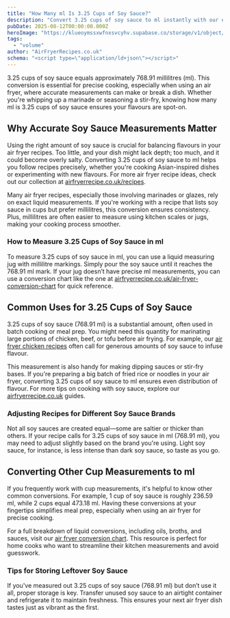 ```yaml
---
title: "How Many ml Is 3.25 Cups of Soy Sauce?"
description: "Convert 3.25 cups of soy sauce to ml instantly with our easy guide. Perfect for air fryer recipes and precise cooking measurements."
pubDate: 2025-08-12T00:00:00.000Z
heroImage: "https://klueoymssxwfnxsvcyhv.supabase.co/storage/v1/object/public/md/how-many-ml-is-3-25-cups-of-soy-sauce-c1b773cb.webp"
tags:
  - "volume"
author: "AirFryerRecipes.co.uk"
schema: "<script type=\"application/ld+json\"></script>"
---
```


<p>3.25 cups of soy sauce equals approximately 768.91 millilitres (ml). This conversion is essential for precise cooking, especially when using an air fryer, where accurate measurements can make or break a dish. Whether you're whipping up a marinade or seasoning a stir-fry, knowing how many ml is 3.25 cups of soy sauce ensures your flavours are spot-on.</p>

<h2>Why Accurate Soy Sauce Measurements Matter</h2>  
<p>Using the right amount of soy sauce is crucial for balancing flavours in your air fryer recipes. Too little, and your dish might lack depth; too much, and it could become overly salty. Converting 3.25 cups of soy sauce to ml helps you follow recipes precisely, whether you're cooking Asian-inspired dishes or experimenting with new flavours. For more air fryer recipe ideas, check out our collection at <a href=https://www.airfryerrecipe.co.uk/recipes>airfryerrecipe.co.uk/recipes</a>.</p>  

<p>Many air fryer recipes, especially those involving marinades or glazes, rely on exact liquid measurements. If you're working with a recipe that lists soy sauce in cups but prefer millilitres, this conversion ensures consistency. Plus, millilitres are often easier to measure using kitchen scales or jugs, making your cooking process smoother.</p>  

<h3>How to Measure 3.25 Cups of Soy Sauce in ml</h3>  
<p>To measure 3.25 cups of soy sauce in ml, you can use a liquid measuring jug with millilitre markings. Simply pour the soy sauce until it reaches the 768.91 ml mark. If your jug doesn’t have precise ml measurements, you can use a conversion chart like the one at <a href=https://www.airfryerrecipe.co.uk/air-fryer-conversion-chart>airfryerrecipe.co.uk/air-fryer-conversion-chart</a> for quick reference.</p>  

<h2>Common Uses for 3.25 Cups of Soy Sauce</h2>  
<p>3.25 cups of soy sauce (768.91 ml) is a substantial amount, often used in batch cooking or meal prep. You might need this quantity for marinating large portions of chicken, beef, or tofu before air frying. For example, our <a href=https://www.airfryerrecipe.co.uk/recipe-category/chicken>air fryer chicken recipes</a> often call for generous amounts of soy sauce to infuse flavour.</p>  

<p>This measurement is also handy for making dipping sauces or stir-fry bases. If you're preparing a big batch of fried rice or noodles in your air fryer, converting 3.25 cups of soy sauce to ml ensures even distribution of flavour. For more tips on cooking with soy sauce, explore our <a href=https://www.airfryerrecipe.co.uk>airfryerrecipe.co.uk</a> guides.</p>  

<h3>Adjusting Recipes for Different Soy Sauce Brands</h3>  
<p>Not all soy sauces are created equal—some are saltier or thicker than others. If your recipe calls for 3.25 cups of soy sauce in ml (768.91 ml), you may need to adjust slightly based on the brand you're using. Light soy sauce, for instance, is less intense than dark soy sauce, so taste as you go.</p>  

<h2>Converting Other Cup Measurements to ml</h2>  
<p>If you frequently work with cup measurements, it's helpful to know other common conversions. For example, 1 cup of soy sauce is roughly 236.59 ml, while 2 cups equal 473.18 ml. Having these conversions at your fingertips simplifies meal prep, especially when using an air fryer for precise cooking.</p>  

<p>For a full breakdown of liquid conversions, including oils, broths, and sauces, visit our <a href=https://www.airfryerrecipe.co.uk/air-fryer-conversion-chart>air fryer conversion chart</a>. This resource is perfect for home cooks who want to streamline their kitchen measurements and avoid guesswork.</p>  

<h3>Tips for Storing Leftover Soy Sauce</h3>  
<p>If you've measured out 3.25 cups of soy sauce (768.91 ml) but don’t use it all, proper storage is key. Transfer unused soy sauce to an airtight container and refrigerate it to maintain freshness. This ensures your next air fryer dish tastes just as vibrant as the first.</p>